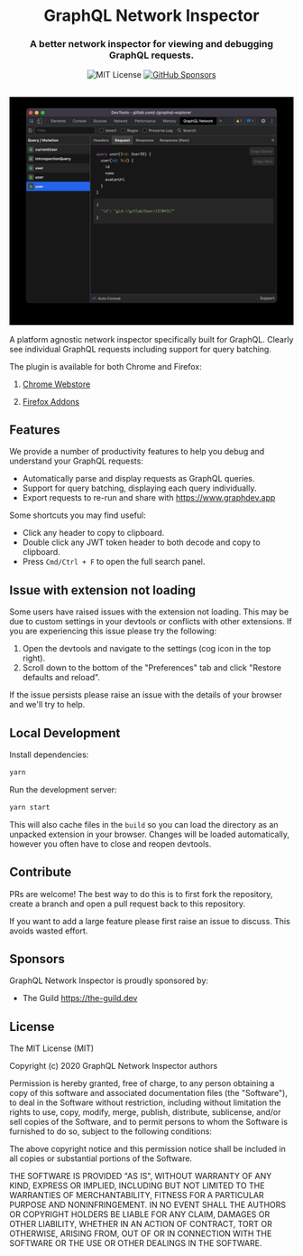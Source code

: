 <div align="center">
  <h1>GraphQL Network Inspector</h1>
  <h3>A better network inspector for viewing and debugging GraphQL requests.</h3>
  <img alt="MIT License" src="https://img.shields.io/github/license/warrenday/graphql-network-inspector" />
  <a href="https://github.com/sponsors/warrenday">
    <img alt="GitHub Sponsors" src="https://img.shields.io/github/sponsors/warrenday">
  </a>
  <br />
  <br />
</div>

![Application Preview](docs/main.jpg)

A platform agnostic network inspector specifically built for GraphQL. Clearly see individual GraphQL requests including support for query batching.

The plugin is available for both Chrome and Firefox:

1. [Chrome Webstore](https://chrome.google.com/webstore/detail/graphql-network-inspector/ndlbedplllcgconngcnfmkadhokfaaln)

2. [Firefox Addons](https://addons.mozilla.org/en-US/firefox/addon/graphql-network-inspector)

## Features

We provide a number of productivity features to help you debug and understand your GraphQL requests:

- Automatically parse and display requests as GraphQL queries.
- Support for query batching, displaying each query individually.
- Export requests to re-run and share with https://www.graphdev.app

Some shortcuts you may find useful:

- Click any header to copy to clipboard.
- Double click any JWT token header to both decode and copy to clipboard.
- Press `Cmd/Ctrl + F` to open the full search panel.

## Issue with extension not loading

Some users have raised issues with the extension not loading. This may be due to custom settings in your devtools or conflicts with other extensions. If you are experiencing this issue please try the following:

1. Open the devtools and navigate to the settings (cog icon in the top right).
2. Scroll down to the bottom of the "Preferences" tab and click "Restore defaults and reload".

If the issue persists please raise an issue with the details of your browser and we'll try to help.

## Local Development

Install dependencies:

```bash
yarn
```

Run the development server:

```bash
yarn start
```

This will also cache files in the `build` so you can load the directory as an unpacked extension in your browser. Changes will be loaded automatically, however you often have to close and reopen devtools.

## Contribute

PRs are welcome! The best way to do this is to first fork the repository, create a branch and open a pull request back to this repository.

If you want to add a large feature please first raise an issue to discuss. This avoids wasted effort.

## Sponsors

GraphQL Network Inspector is proudly sponsored by:

- The Guild https://the-guild.dev

## License

The MIT License (MIT)

Copyright (c) 2020 GraphQL Network Inspector authors

Permission is hereby granted, free of charge, to any person obtaining a copy
of this software and associated documentation files (the "Software"), to deal
in the Software without restriction, including without limitation the rights
to use, copy, modify, merge, publish, distribute, sublicense, and/or sell
copies of the Software, and to permit persons to whom the Software is
furnished to do so, subject to the following conditions:

The above copyright notice and this permission notice shall be included in all
copies or substantial portions of the Software.

THE SOFTWARE IS PROVIDED "AS IS", WITHOUT WARRANTY OF ANY KIND, EXPRESS OR
IMPLIED, INCLUDING BUT NOT LIMITED TO THE WARRANTIES OF MERCHANTABILITY,
FITNESS FOR A PARTICULAR PURPOSE AND NONINFRINGEMENT. IN NO EVENT SHALL THE
AUTHORS OR COPYRIGHT HOLDERS BE LIABLE FOR ANY CLAIM, DAMAGES OR OTHER
LIABILITY, WHETHER IN AN ACTION OF CONTRACT, TORT OR OTHERWISE, ARISING FROM,
OUT OF OR IN CONNECTION WITH THE SOFTWARE OR THE USE OR OTHER DEALINGS IN THE
SOFTWARE.
